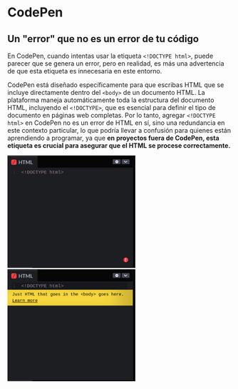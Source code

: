# CodePen <DOCTYPE html>

## Un "error" que no es un error de tu código

En CodePen, cuando intentas usar la etiqueta `<!DOCTYPE html>`, puede parecer que se genera un error, pero en realidad, es más una advertencia de que esta etiqueta es innecesaria en este entorno. 

CodePen está diseñado específicamente para que escribas HTML que se incluye directamente dentro del `<body>` de un documento HTML. La plataforma maneja automáticamente toda la estructura del documento HTML, incluyendo el `<!DOCTYPE>`, que es esencial para definir el tipo de documento en páginas web completas. Por lo tanto, agregar `<!DOCTYPE html>` en CodePen no es un error de HTML en sí, sino una redundancia en este contexto particular, lo que podría llevar a confusión para quienes están aprendiendo a programar, ya que **en proyectos fuera de CodePen, esta etiqueta es crucial para asegurar que el HTML se procese correctamente.**

<img title="" src="https://github.com/Laboratoria/digitaljumpstart-curriculum/blob/main/DEV/00_assets/2024-04-22%2012-36-59.png" alt="" width="287">

<img title="" src="https://github.com/Laboratoria/digitaljumpstart-curriculum/blob/main/DEV/00_assets/2024-04-22%2012-37-09.png" alt="" width="287">




